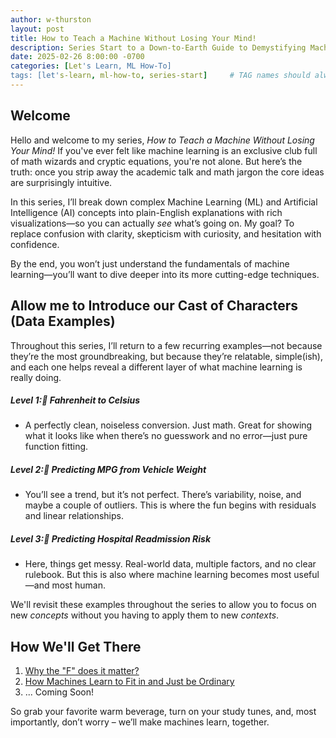 ```yaml
---
author: w-thurston
layout: post
title: How to Teach a Machine Without Losing Your Mind!
description: Series Start to a Down-to-Earth Guide to Demystifying Machine Learning
date: 2025-02-26 8:00:00 -0700
categories: [Let's Learn, ML How-To]
tags: [let's-learn, ml-how-to, series-start]     # TAG names should always be lowercase
---
```



## Welcome

Hello and welcome to my series, *How to Teach a Machine Without Losing Your Mind!* If you've ever felt like machine learning is an exclusive club full of math wizards and cryptic equations, you're not alone. But here’s the truth: once you strip away the academic talk and math jargon the core ideas are surprisingly intuitive.

In this series, I’ll break down complex Machine Learning (ML) and Artificial Intelligence (AI) concepts into plain-English explanations with rich visualizations—so you can actually *see* what’s going on. My goal? To replace confusion with clarity, skepticism with curiosity, and hesitation with confidence.

By the end, you won’t just understand the fundamentals of machine learning—you’ll want to dive deeper into its more cutting-edge techniques.

## Allow me to Introduce our Cast of Characters (Data Examples)

Throughout this series, I’ll return to a few recurring examples—not because they’re the most groundbreaking, but because they’re relatable, simple(ish), and each one helps reveal a different layer of what machine learning is really doing.

##### Level 1:🧪 Fahrenheit to Celsius
- A perfectly clean, noiseless conversion. Just math. Great for showing what it looks like when there’s no guesswork and no error—just pure function fitting.

##### Level 2:🚗 Predicting MPG from Vehicle Weight
- You’ll see a trend, but it’s not perfect. There’s variability, noise, and maybe a couple of outliers. This is where the fun begins with residuals and linear relationships.

##### Level 3:🏥 Predicting Hospital Readmission Risk
- Here, things get messy. Real-world data, multiple factors, and no clear rulebook. But this is also where machine learning becomes most useful—and most human.

We'll revisit these examples throughout the series to allow you to focus on new *concepts* without you having to apply them to new *contexts*.

## How We'll Get There 

1. [Why the "F" does it matter?](../Why_the_F_does_it_matter)
2. [How Machines Learn to Fit in and Just be Ordinary](../How_Machines_Learn_to_Fit_in_and_Just_be_Ordinary)
3. ... Coming Soon!

So grab your favorite warm beverage, turn on your study tunes, and, most importantly, don’t worry – we’ll make machines learn, together.
